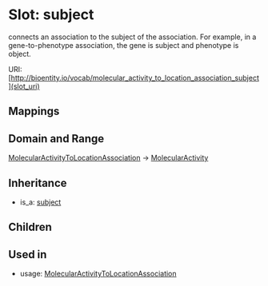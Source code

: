 # Slot: subject


connects an association to the subject of the association. For example, in a gene-to-phenotype association, the gene is subject and phenotype is object.

URI: [http://bioentity.io/vocab/molecular_activity_to_location_association_subject](slot_uri)
## Mappings

## Domain and Range

[MolecularActivityToLocationAssociation](MolecularActivityToLocationAssociation.md) -> [MolecularActivity](MolecularActivity.md)
## Inheritance

 *  is_a: [subject](subject.md)
## Children

## Used in

 *  usage: [MolecularActivityToLocationAssociation](MolecularActivityToLocationAssociation.md)
